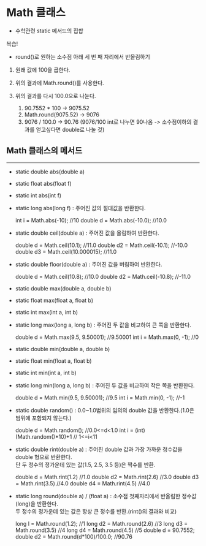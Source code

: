 Math 클래스
===============

* 수학관련 static 메서드의 집합


복습!
* round()로 원하는 소수점 아래 세 번 째 자리에서 반올림하기


1. 원래 값에 100을 곱한다.
2. 위의 결과에 Math.round()를 사용한다.
3. 위의 결과를 다시 100.0으로 나눈다.

    
    1. 90.7552 * 100 -> 9075.52
    2. Math.round(9075.52) -> 9076
    3. 9076 / 100.0 -> 90.76   (9076/100 int로 나누면 90나옴 -> 소수점이하의 결과를 얻고싶다면 double로 나눌 것)


Math 클래스의 메서드
----------
*****

* static double abs(double a)
* static float  abs(float f)
* static int    abs(int f)
* static long   abs(long f) : 주어진 값의 절대값을 반환한다.


    int i = Math.abs(-10); //10
    double d = Math.abs(-10.0); //10.0


* static double ceil(double a) : 주어진 값을 올림하여 반환한다.


    double d = Math.ceil(10.1); //11.0
    double d2 = Math.ceil(-10.1); //-10.0
    double d3 = Math.ceil(10.000015); //11.0


* static double floor(double a) : 주어진 값을 버림하여 반환한다.


    double d = Math.ceil(10.8); //10.0
    double d2 = Math.ceil(-10.8); //-11.0


* static double max(double a, double b)
* static float  max(float a, float b)
* static int    max(int a, int b)
* static long   max(long a, long b) : 주어진 두 값을 비교하여 큰 쪽을 반환한다.


    double d = Math.max(9.5, 9.50001); //9.50001
    int i = Math.max(0, -1); //0


* static double min(double a, double b)
* static float  min(float a, float b)
* static int    min(int a, int b)
* static long   min(long a, long b) : 주어진 두 값을 비교하여 작은 쪽을 반환한다.


    double d = Math.min(9.5, 9.50001); //9.5
    int i = Math.min(0, -1); //-1


* static double random() : 0.0~1.0범위의 임의의 double 값을 반환한다.(1.0은 범위에 포함되지 않는다.)


    double d = Math.random(); //0.0<=d<1.0
    int i = (int)(Math.random()*10)+1 // 1<=i<11


* static double rint(double a) : 주어진 double 값과 가장 가까운 정수값을 double 형으로 반환한다.  
    단 두 정수의 정가운데 있는 값(1.5, 2.5, 3.5 등)은 짝수를 반환.


    double d = Math.rint(1.2) //1.0
    double d2 = Math.rint(2.6) //3.0
    double d3 = Math.rint(3.5) //4.0
    double d4 = Math.rint(4.5) //4.0


* static long round(double a) / (float a) : 소수점 첫째자리에서 반올림한 정수값(long)을 반환한다.  
    두 정수의 정가운데 있는 값은 항상 큰 정수를 반환.(rint()의 결과와 비교)


    long l = Math.round(1.2); //1
    long d2 = Math.round(2.6) //3
    long d3 = Math.round(3.5) //4
    long d4 = Math.round(4.5) //5
    double d = 90.7552;
    double d2 = Math.round(d*100)/100.0; //90.76







